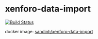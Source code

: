 # xenforo-data-import
[![Build Status](https://travis-ci.org/ohze/xenforo-data-import.svg?branch=master)](https://travis-ci.org/ohze/xenforo-data-import)

docker image: [sandinh/xenforo-data-import](https://hub.docker.com/r/sandinh/xenforo-data-import/)
